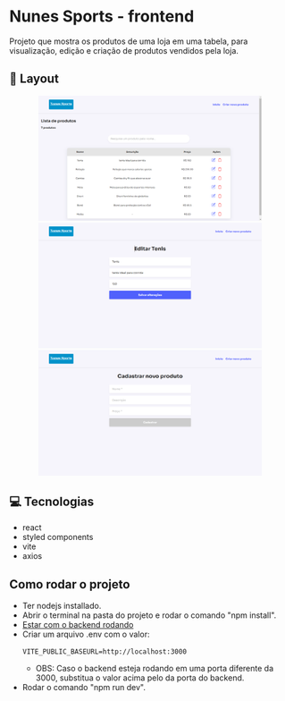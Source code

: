# Nunes Sports - frontend

Projeto que mostra os produtos de uma loja em uma tabela, para visualização, edição e criação de produtos vendidos pela loja.

<h2 id="layout">🎨 Layout</h2>

<p align="center">
    <img src="./public/home.png" alt="home Example" width="400px">
    <img src="./public/edit-products.png" alt="edit product Example" width="400px">
    <img src="./public/new-product.png" alt="new product Example" width="400px">
</p>

<h2 id="tecnologias">💻 Tecnologias</h2>

- react
- styled components
- vite
- axios

<h2 id="started">Como rodar o projeto</h2>

- Ter nodejs installado.
- Abrir o terminal na pasta do projeto e rodar o comando "npm install".
- [Estar com o backend rodando](https://github.com/vinicius-mendes07/nunes-sports-backend)
- Criar um arquivo .env com o valor:
  ```
  VITE_PUBLIC_BASEURL=http://localhost:3000
  ```
  - OBS: Caso o backend esteja rodando em uma porta diferente da 3000, substitua o valor acima pelo da porta do backend.
- Rodar o comando "npm run dev".
